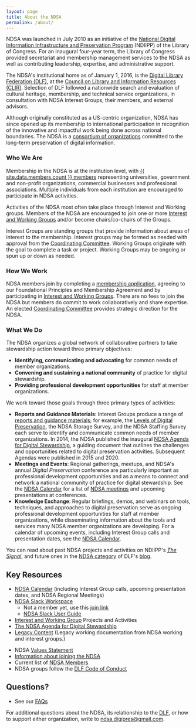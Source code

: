 ```yaml
---
layout: page
title: About the NDSA
permalink: /about/
---
```





NDSA was launched in July 2010 as an initiative of the [National Digital Information Infrastructure and Preservation Program](http://www.digitalpreservation.gov/index.php) (NDIIPP) of the Library of Congress. For an inaugural four-year term, the Library of Congress provided secretariat and membership management services to the NDSA as well as contributing leadership, expertise, and administrative support.

The NDSA's institutional home as of January 1, 2016, is the [Digital Library Federation (DLF)](https://www.diglib.org), at the [Council on Library and Information Resources (CLIR)](http://www.clir.org/). Selection of DLF followed a nationwide search and evaluation of cultural heritage, membership, and technical service organizations, in consultation with NDSA Interest Groups, their members, and external advisors.

Although originally constituted as a US-centric organization, NDSA has since opened up its membership to international participation in recognition of the innovative and impactful work being done across national boundaries. The NDSA is a [consortium of organizations](/members-list/) committed to the long-term preservation of digital information. 


### Who We Are

Membership in the NDSA is at the institution level, with [{{ site.data.members.count }} members](/membership/members) representing universities, government and non-profit organizations, commercial businesses and professional associations. Multiple individuals from each institution are encouraged to participate in NDSA activities.  

Activities of the NDSA most often take place through Interest and Working groups. Members of the NDSA are encouraged to join one or more [Interest and Working Groups](/working-groups/) and/or become chairs/co-chairs of the Groups.  

Interest Groups are standing groups that provide information about areas of interest to the membership. Interest groups may be formed as needed with approval from the [Coordinating Committee](/leadership/). 
Working Groups originate with the goal to complete a task or project. Working Groups may be ongoing or spun up or down as needed.  


### How We Work
NDSA members join by completing a [membership application](https://docs.google.com/forms/d/e/1FAIpQLScAtyX61Rmnp0uxB7daaqnKEVSbgip2C7nO92C9Ybzox7LpEw/viewform), agreeing to our Foundational Principles and Membership Agreement and by participating in [Interest and Working Groups](/working-groups/). There are no fees to join the NDSA but members do commit to work collaboratively and share expertise. An elected [Coordinating Committee](/leadership/) provides strategic direction for the NDSA.

### What We Do
The NDSA organizes a global network of collaborative partners to take stewardship action toward three primary objectives:

- **Identifying, communicating and advocating** for common needs of member organizations.
- **Convening and sustaining a national community** of practice for digital stewardship.
- **Providing professional development opportunities** for staff at member organizations.

We work toward those goals through three primary types of activities:

- **Reports and Guidance Materials**: Interest Groups produce a range of [reports and guidance materials](/activities-overview/); for example, the [Levels of Digital Preservation](/activities/levels-of-digital-preservation/), the NDSA Storage Survey, and the NDSA Staffing Survey each serve to identify and communicate common needs of member organizations. In 2014, the NDSA published the inaugural [NDSA Agenda for Digital Stewardship](/publications/NDSA-Agenda/), a guiding document that outlines the challenges and opportunities related to digital preservation activities. Subsequent Agendas were published in 2015 and 2020. 
- **Meetings and Events**: Regional gatherings, meetups, and NDSA's annual *Digital Preservation* conference are particularly important as professional development opportunities and as a means to connect and network a national community of practice for digital stewardship. See the [NDSA Calendar](//about/calendar/) for a list of [NDSA meetings](/conference/) and upcoming presentations at conferences.
- **Knowledge Exchange**:  Regular briefings, demos, and webinars on tools, techniques, and approaches to digital preservation serve as ongoing professional development opportunities for staff at member organizations, while disseminating information about the tools and services many NDSA member organizations are developing. For a calendar of upcoming events, including Interest Group calls and presentation dates, see the [NDSA Calendar](/about/calendar/).

You can read about past NDSA projects and activities on NDIIPP's [*The Signal*](http://blogs.loc.gov/digitalpreservation/category/ndsa-2/), and future ones in the [NDSA category](https://www.diglib.org/topics/NDSA/) of DLF's [blog](https://www.diglib.org/news/).

## Key Resources
- [NDSA Calendar](/about/calendar/) (including Interest Group calls, upcoming presentation dates, and NDSA Regional Meetings)
- [NDSA Slack Workspace](https://ndsa2.slack.com) 
  - Not a member yet, use this [join link](https://bit.ly/3fV8tBR)
  - [NDSA Slack User Guide](https://docs.google.com/document/d/1EomyQfXIur301P4b826wHO0mMeFlR7VEOMCjMz0zu_w/edit#heading=h.ihxkg9llgeh2) 
- [Interest and Working Group](/working-groups) Projects and Activities
- [The NDSA Agenda for Digital Stewardship](/publications/NDSA-Agenda/)
- [Legacy Content](/about/legacy-content/) (Legacy working documentation from NDSA working and interest groups.)
<!-- - [NDSA Experts Guide](/experts-guide/)-->
- NDSA [Values Statement](/values/)
- [Information about joining the NDSA](/get-involved/)
- Current list of [NDSA Members](/members-list/)
- NDSA groups follow the [DLF Code of Conduct](https://www.diglib.org/about/code-of-conduct/)

## Questions?
- See our [FAQs](/faq/)

For additional questions about the NDSA, its relationship to the [DLF](https://www.diglib.org/), or how to support either organization, write to [ndsa.digipres@gmail.com](mailto:ndsa.digipres@gmail.com).
